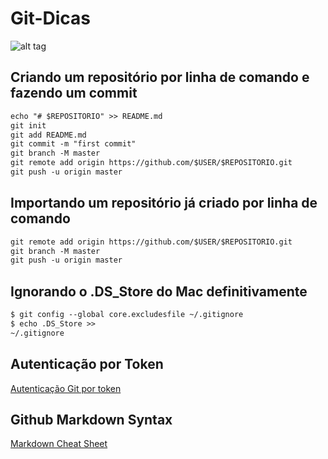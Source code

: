 # Git-Dicas

![alt tag](http://i.imgur.com/q9Saz4s.jpg)

## Criando um repositório por linha de comando e fazendo um commit

```html
echo "# $REPOSITORIO" >> README.md
git init
git add README.md
git commit -m "first commit"
git branch -M master
git remote add origin https://github.com/$USER/$REPOSITORIO.git
git push -u origin master
```

## Importando um repositório já criado por linha de comando

```html
git remote add origin https://github.com/$USER/$REPOSITORIO.git
git branch -M master
git push -u origin master
```

## Ignorando o .DS_Store do Mac definitivamente

```html
$ git config --global core.excludesfile ~/.gitignore
$ echo .DS_Store >>
~/.gitignore
```

## Autenticação por Token

[Autenticação Git por token](https://www.alura.com.br/artigos/nova-exigencia-do-git-de-autenticacao-por-token-o-que-e-o-que-devo-fazer)

## Github Markdown Syntax

[Markdown Cheat Sheet](https://enterprise.github.com/downloads/en/markdown-cheatsheet.pdf)
